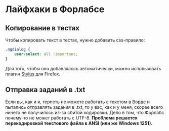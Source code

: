 # Лайфхаки в Форлабсе

## Копирование в тестах
Чтобы копировать текст в тестах, нужно добавить css-правило:
```css
.ngdialog {
    user-select: all !important;
}
```
Для того, чтобы оно добавлялось автоматически, можно использовать плагин [Stylus](https://addons.mozilla.org/ru/firefox/addon/styl-us/) для Firefox.

## Отправка заданий в .txt
Если вы, как и я, терпеть не можете работать с текстом в Ворде и пытались отправлять задания в .txt, то у вас, как и у меня, скорее всего ничего не получилось из-за сбитой кодировки. Дело в том, что Форлабс почему-то не может работать с UTF-8. **Проблема решается перекодировкой текстового файла в ANSI (или же Windows 1251).**
